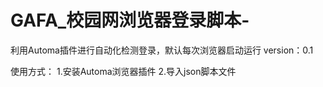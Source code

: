 # GAFA_校园网浏览器登录脚本-
利用Automa插件进行自动化检测登录，默认每次浏览器启动运行
version：0.1

使用方式：
  1.安装Automa浏览器插件
  2.导入json脚本文件

